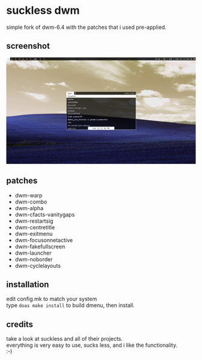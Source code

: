 suckless dwm
============================
simple fork of dwm-6.4 with the patches that i used pre-applied.

screenshot
----------
![dwm-patched](example.png?raw=true)


patches
------------
* dwm-warp
* dwm-combo
* dwm-alpha
* dwm-cfacts-vanitygaps
* dwm-restartsig
* dwm-centretitle
* dwm-exitmenu
* dwm-focusonnetactive
* dwm-fakefullscreen
* dwm-launcher
* dwm-noborder
* dwm-cyclelayouts

installation
------------
edit config.mk to match your system<br/>
type `doas make install` to build dmenu, then install.

credits
-------
take a look at suckless and all of their projects.<br/>
everything is very easy to use, sucks less, and i like the functionality.<br/>
:-)
